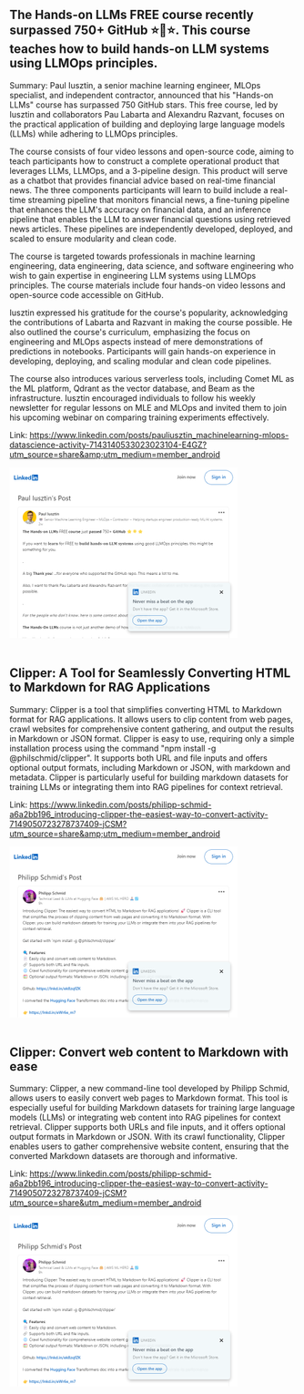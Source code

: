 ## The Hands-on LLMs FREE course recently surpassed 750+ GitHub ⭐🌟⭐. This course teaches how to build hands-on LLM systems using LLMOps principles.
Summary: Paul Iusztin, a senior machine learning engineer, MLOps specialist, and independent contractor, announced that his "Hands-on LLMs" course has surpassed 750 GitHub stars. This free course, led by Iusztin and collaborators Pau Labarta and Alexandru Razvant, focuses on the practical application of building and deploying large language models (LLMs) while adhering to LLMOps principles.

The course consists of four video lessons and open-source code, aiming to teach participants how to construct a complete operational product that leverages LLMs, LLMOps, and a 3-pipeline design. This product will serve as a chatbot that provides financial advice based on real-time financial news. The three components participants will learn to build include a real-time streaming pipeline that monitors financial news, a fine-tuning pipeline that enhances the LLM's accuracy on financial data, and an inference pipeline that enables the LLM to answer financial questions using retrieved news articles. These pipelines are independently developed, deployed, and scaled to ensure modularity and clean code.

The course is targeted towards professionals in machine learning engineering, data engineering, data science, and software engineering who wish to gain expertise in engineering LLM systems using LLMOps principles. The course materials include four hands-on video lessons and open-source code accessible on GitHub.

Iusztin expressed his gratitude for the course's popularity, acknowledging the contributions of Labarta and Razvant in making the course possible. He also outlined the course's curriculum, emphasizing the focus on engineering and MLOps aspects instead of mere demonstrations of predictions in notebooks. Participants will gain hands-on experience in developing, deploying, and scaling modular and clean code pipelines.

The course also introduces various serverless tools, including Comet ML as the ML platform, Qdrant as the vector database, and Beam as the infrastructure. Iusztin encouraged individuals to follow his weekly newsletter for regular lessons on MLE and MLOps and invited them to join his upcoming webinar on comparing training experiments effectively.

Link: https://www.linkedin.com/posts/pauliusztin_machinelearning-mlops-datascience-activity-7143140533023023104-E4GZ?utm_source=share&amp;utm_medium=member_android

<img src="/img/227c5683-3786-4d30-a30a-dcda5bb11b1c.png" width="400" />
<br/><br/>

## Clipper: A Tool for Seamlessly Converting HTML to Markdown for RAG Applications
Summary: Clipper is a tool that simplifies converting HTML to Markdown format for RAG applications. It allows users to clip content from web pages, crawl websites for comprehensive content gathering, and output the results in Markdown or JSON format. Clipper is easy to use, requiring only a simple installation process using the command "npm install -g @philschmid/clipper". It supports both URL and file inputs and offers optional output formats, including Markdown or JSON, with markdown and metadata. Clipper is particularly useful for building markdown datasets for training LLMs or integrating them into RAG pipelines for context retrieval.

Link: https://www.linkedin.com/posts/philipp-schmid-a6a2bb196_introducing-clipper-the-easiest-way-to-convert-activity-7149050723278737409-jCSM?utm_source=share&amp;utm_medium=member_android

<img src="/img/8b66b1f0-86a1-4a9b-8c73-dc111a31b37c.png" width="400" />
<br/><br/>

## Clipper: Convert web content to Markdown with ease
Summary: Clipper, a new command-line tool developed by Philipp Schmid, allows users to easily convert web pages to Markdown format. This tool is especially useful for building Markdown datasets for training large language models (LLMs) or integrating web content into RAG pipelines for context retrieval. Clipper supports both URLs and file inputs, and it offers optional output formats in Markdown or JSON. With its crawl functionality, Clipper enables users to gather comprehensive website content, ensuring that the converted Markdown datasets are thorough and informative.

Link: https://www.linkedin.com/posts/philipp-schmid-a6a2bb196_introducing-clipper-the-easiest-way-to-convert-activity-7149050723278737409-jCSM?utm_source=share&utm_medium=member_android

<img src="/img/a121adb3-800f-45eb-a5b9-5602fa2d31f2.png" width="400" />
<br/><br/>

